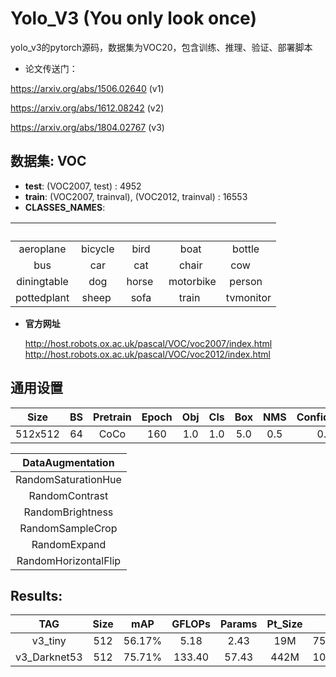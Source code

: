 # Yolo_V3 (You only look once)
yolo_v3的pytorch源码，数据集为VOC20，包含训练、推理、验证、部署脚本

- 论文传送门：

https://arxiv.org/abs/1506.02640 (v1)

https://arxiv.org/abs/1612.08242 (v2)

https://arxiv.org/abs/1804.02767 (v3)

## 数据集: VOC 
- **test**: (VOC2007, test) : 4952
- **train**: (VOC2007, trainval), (VOC2012, trainval) : 16553
- **CLASSES_NAMES**: 

|             |          |         |           |           |
| :---------: | :------: | :-----: | :-------: | :-------: |
|  aeroplane  | bicycle  |  bird   |   boat    | bottle    |
|     bus     |   car    |  cat    |  chair    | cow       |
| diningtable |   dog    | horse   | motorbike | person    |
| pottedplant |  sheep   |  sofa   |  train    | tvmonitor |

- **官方网址** 

    http://host.robots.ox.ac.uk/pascal/VOC/voc2007/index.html
    http://host.robots.ox.ac.uk/pascal/VOC/voc2012/index.html


## 通用设置
| Size  |  BS | Pretrain| Epoch| Obj | Cls | Box | NMS | Confidence| APT | Learningrate|
| :---: |:---:|  :---:  | :---:|   :---: |:---:  | :---:      | :---:    | :---:    | :---:    |:---:    |
|512x512|  64 |   CoCo  |  160 |   1.0 | 1.0  | 5.0        | 0.5      |  0.3     | SGD| 0.01|

|DataAugmentation|
|   :---:     |
|RandomSaturationHue|
|RandomContrast|
|RandomBrightness|
|RandomSampleCrop|
|RandomExpand|
|RandomHorizontalFlip|

## Results:
| TAG  |  Size|    mAP    |    GFLOPs     |Params |Pt_Size| FPS |
| :---: |   :---:   | :---:   |  :---:  |:---:  |:---:  |:---:  |
|v3_tiny|   512   |56.17%  |   5.18      | 2.43| 19M|75.44(1050Ti)|
|v3_Darknet53|   512   |75.71%  |  133.40      | 57.43| 442M|10.32(1050Ti)|
